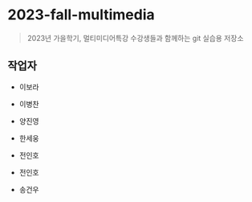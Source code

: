 # 2023-fall-multimedia

> 2023년 가을학기, 멀티미디어특강 수강생들과 함께하는 git 실습용 저장소

## 작업자

- 이보라

- 이병찬

- 양진영

- 한세웅

- 전인호

- 전인호

- 송건우